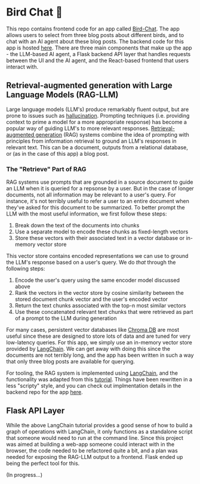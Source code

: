# Bird Chat 🦜

This repo contains frontend code for an app called [Bird-Chat](https://bird-chat-app.vercel.app/). The app allows users to select from three blog posts about different birds, and to chat with an AI agent about these blog posts. The backend code for this app is hosted [here](https://github.com/kylejshaffer/bird-chat-backend). There are three main components that make up the app - the LLM-based AI agent, a Flask backend API layer that handles requests between the UI and the AI agent, and the React-based frontend that users interact with.

## Retrieval-augmented generation with Large Language Models (RAG-LLM)
Large language models (LLM's) produce remarkably fluent output, but are prone to issues such as [hallucination](https://en.wikipedia.org/wiki/Hallucination_(artificial_intelligence)). Prompting techniques (i.e. providing context to prime a model for a more appropriate response) has become a popular way of guiding LLM's to more relevant responses. [Retrieval-augmented generation](https://en.wikipedia.org/wiki/Retrieval-augmented_generation) (RAG) systems combine the idea of prompting with principles from information retrieval to ground an LLM's responses in relevant text. This can be a document, outputs from a relational database, or (as in the case of this app) a blog post.

### The "Retrieve" Part of RAG
RAG systems use prompts that are grounded in a source document to guide an LLM when it is queried for a repsonse by a user. But in the case of longer documents, not all information may be relevant to a user's query. For instance, it's not terribly useful to refer a user to an entire document when they've asked for this document to be summarized. To better prompt the LLM with the most useful information, we first follow these steps:
<ol>
  <li>Break down the text of the documents into chunks</li>
  <li>Use a separate model to encode these chunks as fixed-length vectors</li>
  <li>Store these vectors with their associated text in a vector database or in-memory vector store</li>
</ol> 

This vector store contains encoded representations we can use to ground the LLM's response based on a user's query. We do <em>that</em> through the following steps:
<ol>
  <li>Encode the user's query using the same encoder model discussed above</li>
  <li>Rank the vectors in the vector store by cosine similarity between the stored document chunk vector and the user's encoded vector</li>
  <li>Return the text chunks associated with the top-n most similar vectors</li>
  <li>Use these concatenated relevant text chunks that were retrieved as part of a prompt to the LLM during generation</li>
</ol>

For many cases, persistent vector databases like [Chroma DB](https://www.trychroma.com/) are most useful since these are designed to store lots of data and are tuned for very low-latency queries. For this app, we simply use an in-memory vector store provided by [LangChain](https://python.langchain.com/api_reference/core/vectorstores/langchain_core.vectorstores.in_memory.InMemoryVectorStore.html). We can get away with doing this since the documents are not terribly long, and the app has been written in such a way that only three blog posts are available for querying.

For tooling, the RAG system is implemented using [LangChain](https://python.langchain.com/), and the functionality was adapted from this [tutorial](https://python.langchain.com/docs/tutorials/rag/). Things have been rewritten in a less "scripty" style, and you can check out implmentation details in the backend repo for the app [here](https://github.com/kylejshaffer/bird-chat-backend/).

## Flask API Layer
While the above LangChain tutorial provides a good sense of how to build a graph of operations with LangChain, it only functions as a standalone script that someone would need to run at the command line. Since this project was aimed at building a web-app someone could interact with in the browser, the code needed to be refactored quite a bit, and a plan was needed for exposing the RAG-LLM output to a frontend. Flask ended up being the perfect tool for this.

(In progress...)